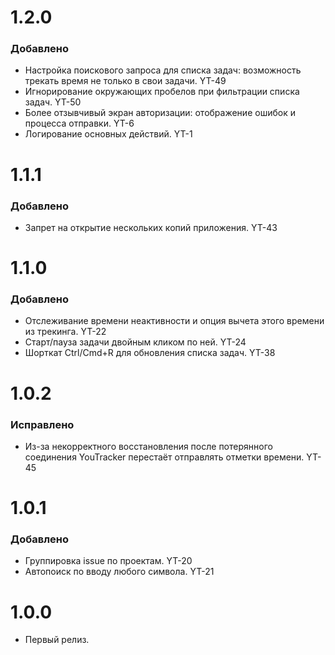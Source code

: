 # 1.2.0

### Добавлено

- Настройка поискового запроса для списка задач: возможность трекать время не только в свои задачи. YT-49
- Игнорирование окружающих пробелов при фильтрации списка задач. YT-50
- Более отзывчивый экран авторизации: отображение ошибок и процесса отправки. YT-6
- Логирование основных действий. YT-1 


# 1.1.1

### Добавлено

- Запрет на открытие нескольких копий приложения. YT-43


# 1.1.0

### Добавлено

- Отслеживание времени неактивности и опция вычета этого времени из трекинга. YT-22
- Старт/пауза задачи двойным кликом по ней. YT-24
- Шорткат Ctrl/Cmd+R для обновления списка задач. YT-38


# 1.0.2

### Исправлено

- Из-за некорректного восстановления после потерянного соединения YouTracker перестаёт отправлять отметки времени. YT-45


# 1.0.1

### Добавлено

- Группировка issue по проектам. YT-20
- Автопоиск по вводу любого символа. YT-21


# 1.0.0

- Первый релиз.